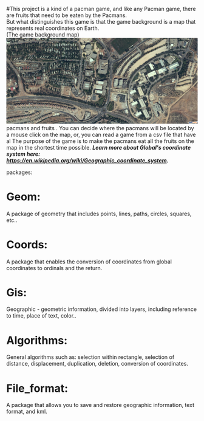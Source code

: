 #This project is a kind of a pacman game, and like any Pacman game, there are fruits that need to be eaten by the Pacmans.\
But what distinguishes this game is that the game background is a map that represents real coordinates on Earth.\
(The game background map)
![alt text](https://github.com/maayanbuzaglo/OopNavigtion/blob/master/pictures/Ariel1.png)
pacmans and fruits .
You can decide where the pacmans will be located by a mouse click on the map, or, you can read a game from a csv file that have al
The purpose of the game is to make the pacmans eat all the fruits on the map in the shortest time possible.
***Learn more about Global's coordinate system here: https://en.wikipedia.org/wiki/Geographic_coordinate_system.***

packages:

# Geom:
A package of geometry that includes points, lines, paths, circles, squares, etc..

# Coords:
A package that enables the conversion of coordinates from global coordinates to ordinals and the return.

# Gis:
Geographic - geometric information, divided into layers, including reference to time, place of text, color..

# Algorithms:
General algorithms such as: selection within rectangle, selection of distance, displacement, duplication, deletion, conversion of coordinates.

# File_format:
A package that allows you to save and restore geographic information, text format, and kml.
